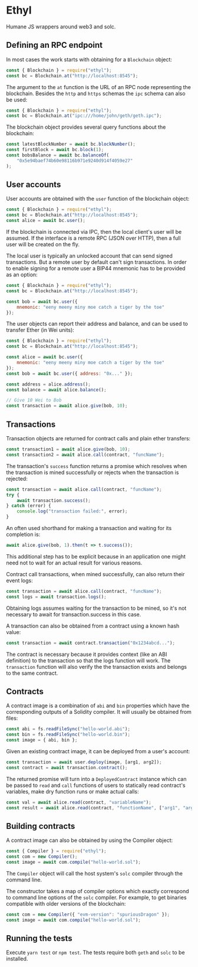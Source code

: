 # Ethyl

Humane JS wrappers around web3 and solc.

## Defining an RPC endpoint

In most cases the work starts with obtaining for a `Blockchain` object:

```js
const { Blockchain } = require("ethyl");
const bc = Blockchain.at("http://localhost:8545");
```

The argument to the `at` function is the URL of an RPC node representing the blockchain. Besides the `http` and `https` schemas the `ipc` schema can also be used:

```js
const { Blockchain } = require("ethyl");
const bc = Blockchain.at("ipc:///home/john/geth/geth.ipc");
```

The blockchain object provides several query functions about the blockchain:

```js
const latestBlockNumber = await bc.blockNumber();
const firstBlock = await bc.block(1);
const bobsBalance = await bc.balanceOf(
	"0x5e94baef74b60e98116b971e9240d914f4059e27"
);
```

## User accounts

User accounts are obtained with the `user` function of the blockchain object:

```js
const { Blockchain } = require("ethyl");
const bc = Blockchain.at("http://localhost:8545");
const alice = await bc.user();
```

If the blockchain is connected via IPC, then the local client's user will be assumed. If the interface is a remote RPC (JSON over HTTP), then a full user will be created on the fly.

The local user is typically an unlocked account that can send signed transactions. But a remote user by default can't sign transactions. In order to enable signing for a remote user a BIP44 mnemonic has to be provided as an option:

```js
const { Blockchain } = require("ethyl");
const bc = Blockchain.at("http://localhost:8545");

const bob = await bc.user({
	mnemonic: "eeny meeny miny moe catch a tiger by the toe"
});
```

The user objects can report their address and balance, and can be used to transfer Ether (in Wei units):

```js
const { Blockchain } = require("ethyl");
const bc = Blockchain.at("http://localhost:8545");

const alice = await bc.user({
	mnemonic: "eeny meeny miny moe catch a tiger by the toe"
});
const bob = await bc.user({ address: "0x..." });

const address = alice.address();
const balance = await alice.balance();

// Give 10 Wei to Bob
const transaction = await alice.give(bob, 10);
```

## Transactions

Transaction objects are returned for contract calls and plain ether transfers:

```js
const transaction1 = await alice.give(bob, 10);
const transaction2 = await alice.call(contract, "funcName");
```

The transaction's `success` function returns a promise which resolves when the transaction is mined successfully or rejects when the transaction is rejected:

```js
const transaction = await alice.call(contract, "funcName");
try {
	await transaction.success();
} catch (error) {
	console.log("transaction failed:", error);
}
```

An often used shorthand for making a transaction and waiting for its completion is:

```js
await alice.give(bob, 1).then(t => t.success());
```

This additional step has to be explicit because in an application one might need not to wait for an actual result for various reasons.

Contract call transactions, when mined successfully, can also return their event logs:

```js
const transaction = await alice.call(contract, "funcName");
const logs = await transaction.logs();
```

Obtaining logs assumes waiting for the transaction to be mined, so it's not necessary to await for transaction.success in this case.

A transaction can also be obtained from a contract using a known hash value:

```js
const transaction = await contract.transaction("0x1234abcd...");
```

The contract is necessary because it provides context (like an ABI definition) to the transaction so that the logs function will work. The `transaction` function will also verify the the transaction exists and belongs to the same contract.

## Contracts

A contract image is a combination of `abi` and `bin` properties which have the corresponding outputs of a Solidity compiler. It will usually be obtained from files:

```js
const abi = fs.readFileSync("hello-world.abi");
const bin = fs.readFileSync("hello-world.bin");
const image = { abi, bin };
```

Given an existing contract image, it can be deployed from a user's account:

```js
const transaction = await user.deploy(image, [arg1, arg2]);
const contract = await transaction.contract();
```

The returned promise will turn into a `DeployedContract` instance which can be passed to `read` and `call` functions of users to statically read contract's variables, make dry function runs or make actual calls:

```js
const val = await alice.read(contract, "variableName");
const result = await alice.read(contract, "functionName", ["arg1", "arg2"]);
```

## Building contracts

A contract image can also be obtained by using the Compiler object:

```js
const { Compiler } = require("ethyl");
const com = new Compiler();
const image = await com.compile("hello-world.sol");
```

The `Compiler` object will call the host system's `solc` compiler through the command line.

The constructor takes a map of compiler options which exactly correspond to command line options of the `solc` compiler. For example, to get binaries compatible with older versions of the blockchain:

```js
const com = new Compiler({ "evm-version": "spuriousDragon" });
const image = await com.compile("hello-world.sol");
```

## Running the tests

Execute `yarn test` or `npm test`.
The tests require both `geth` and `solc` to be installed.
